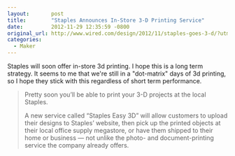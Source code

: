 ```yaml
---
layout:       post
title:        "Staples Announces In-Store 3-D Printing Service"
date:         2012-11-29 12:35:59 -0800
original_url: http://www.wired.com/design/2012/11/staples-goes-3-d/?utm_source=feedburner&utm_medium=feed&utm_campaign=Feed:+wired/index+(Wired:+Top+Stories)
categories:
  - Maker
---
```


Staples will soon offer in-store 3d printing. I hope this is a long term strategy. It seems to me that we're still in a "dot-matrix" days of 3d printing, so I hope they stick with this regardless of short term performance.

 > 
 > 
 > Pretty soon you’ll be able to print your 3-D projects at the local Staples.
 > 
 > A new service called “Staples Easy 3D” will allow customers to upload their designs to Staples’ website, then pick up the printed objects at their local office supply megastore, or have them shipped to their home or business — not unlike the photo- and document-printing service the company already offers.
 > 
 > 
